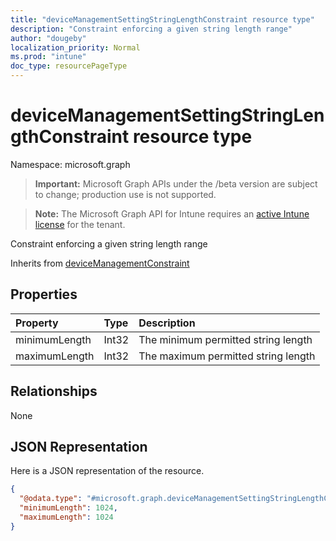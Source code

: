 ```yaml
---
title: "deviceManagementSettingStringLengthConstraint resource type"
description: "Constraint enforcing a given string length range"
author: "dougeby"
localization_priority: Normal
ms.prod: "intune"
doc_type: resourcePageType
---
```


# deviceManagementSettingStringLengthConstraint resource type

Namespace: microsoft.graph

> **Important:** Microsoft Graph APIs under the /beta version are subject to change; production use is not supported.

> **Note:** The Microsoft Graph API for Intune requires an [active Intune license](https://go.microsoft.com/fwlink/?linkid=839381) for the tenant.

Constraint enforcing a given string length range


Inherits from [deviceManagementConstraint](../resources/intune-deviceintent-devicemanagementconstraint.md)

## Properties
|Property|Type|Description|
|:---|:---|:---|
|minimumLength|Int32|The minimum permitted string length|
|maximumLength|Int32|The maximum permitted string length|

## Relationships
None

## JSON Representation
Here is a JSON representation of the resource.
<!-- {
  "blockType": "resource",
  "@odata.type": "microsoft.graph.deviceManagementSettingStringLengthConstraint"
}
-->
``` json
{
  "@odata.type": "#microsoft.graph.deviceManagementSettingStringLengthConstraint",
  "minimumLength": 1024,
  "maximumLength": 1024
}
```




